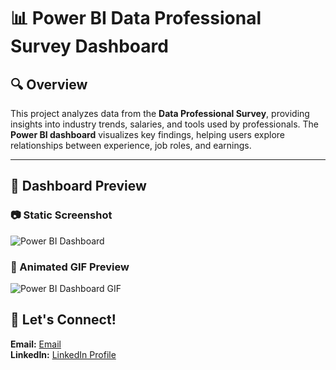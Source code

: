 # 📊 Power BI Data Professional Survey Dashboard

## 🔍 Overview  
This project analyzes data from the **Data Professional Survey**, providing insights into industry trends, salaries, and tools used by professionals. The **Power BI dashboard** visualizes key findings, helping users explore relationships between experience, job roles, and earnings.

---

## 📸 Dashboard Preview  
### 📷 Static Screenshot  
![Power BI Dashboard](assets/powerbi_dashboard.png)  

### 🎥 Animated GIF Preview  
![Power BI Dashboard GIF](assets/powerbi_dashboard.gif)  

## 👥 Let's Connect!  
**Email:** [Email](mailto:maryshrine18@gmail.com)  
**LinkedIn:** [LinkedIn Profile](https://www.linkedin.com/in/shrinemary-analyst/)
